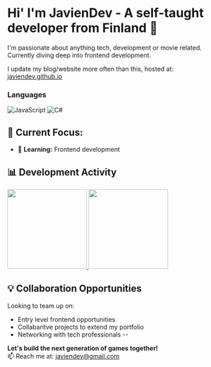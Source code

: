 # Hi' I'm JavienDev - A self-taught developer from Finland 👋
 I'm passionate about anything tech, development or movie related. Currently diving deep into frontend development.

 I update my blog/website more often than this, hosted at: [javiendev.github.io](https://javiendev.github.io)

### Languages
![JavaScript](https://img.shields.io/badge/-JavaScript-F7DF1E?style=flat-square&logo=javascript&logoColor=black)
![C#](https://img.shields.io/badge/-C%23-239120?style=flat-square&logo=c-sharp&logoColor=white)

## 🚀 Current Focus:
- 🧠 **Learning:** Frontend development

## 📊 Development Activity

<a href="https://github.com/JavienDev">
  <img height="180em" src="https://github-readme-stats.vercel.app/api?username=JavienDev&show_icons=true&theme=radical&include_all_commits=true&count_private=true"/>
  <img height="180em" src="https://github-readme-stats.vercel.app/api/top-langs/?username=JavienDev&layout=compact&theme=radical"/>
</a>

## 💡 Collaboration Opportunities
Looking to team up on:
- Entry level frontend opportunities
- Collabaritve projects to extend my portfolio
- Networking with tech professionals
--

**Let's build the next generation of games together!**  
📫 Reach me at: [javiendev@gmail.com](mailto:javiendev@gmail.com)

